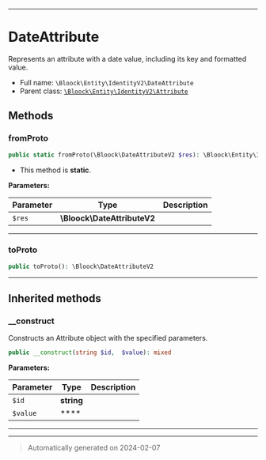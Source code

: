 ***

# DateAttribute

Represents an attribute with a date value, including its key and formatted value.



* Full name: `\Bloock\Entity\IdentityV2\DateAttribute`
* Parent class: [`\Bloock\Entity\IdentityV2\Attribute`](./Attribute.md)




## Methods


### fromProto



```php
public static fromProto(\Bloock\DateAttributeV2 $res): \Bloock\Entity\IdentityV2\DateAttribute
```



* This method is **static**.




**Parameters:**

| Parameter | Type | Description |
|-----------|------|-------------|
| `$res` | **\Bloock\DateAttributeV2** |  |





***

### toProto



```php
public toProto(): \Bloock\DateAttributeV2
```












***


## Inherited methods


### __construct

Constructs an Attribute object with the specified parameters.

```php
public __construct(string $id,  $value): mixed
```








**Parameters:**

| Parameter | Type | Description |
|-----------|------|-------------|
| `$id` | **string** |  |
| `$value` | **** |  |





***


***
> Automatically generated on 2024-02-07
